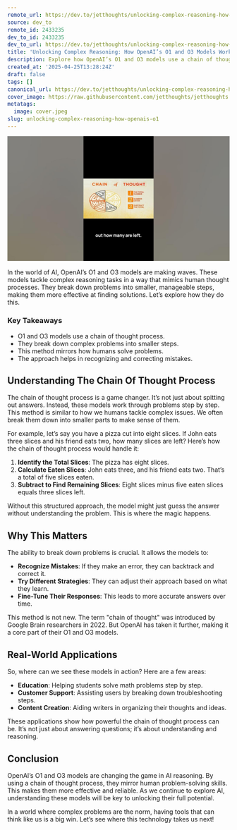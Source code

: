 ```yaml
---
remote_url: https://dev.to/jetthoughts/unlocking-complex-reasoning-how-openais-o1-and-o3-models-work-3ddl
source: dev_to
remote_id: 2433235
dev_to_id: 2433235
dev_to_url: https://dev.to/jetthoughts/unlocking-complex-reasoning-how-openais-o1-and-o3-models-work-3ddl
title: 'Unlocking Complex Reasoning: How OpenAI’s O1 and O3 Models Work'
description: Explore how OpenAI’s O1 and O3 models use a chain of thought process to tackle complex reasoning tasks, mimicking human problem-solving skills.
created_at: '2025-04-25T13:28:24Z'
draft: false
tags: []
canonical_url: https://dev.to/jetthoughts/unlocking-complex-reasoning-how-openais-o1-and-o3-models-work-3ddl
cover_image: https://raw.githubusercontent.com/jetthoughts/jetthoughts.github.io/master/content/blog/unlocking-complex-reasoning-how-openais-o1/cover.jpeg
metatags:
  image: cover.jpeg
slug: unlocking-complex-reasoning-how-openais-o1
---
```

[![Unlocking Complex Reasoning: How OpenAI’s O1 and O3 Models Work](file_0.jpg)](https://www.youtube.com/watch?v=mUKkjMoKEdg)

In the world of AI, OpenAI’s O1 and O3 models are making waves. These models tackle complex reasoning tasks in a way that mimics human thought processes. They break down problems into smaller, manageable steps, making them more effective at finding solutions. Let’s explore how they do this.

### Key Takeaways

*   O1 and O3 models use a chain of thought process.
*   They break down complex problems into smaller steps.
*   This method mirrors how humans solve problems.
*   The approach helps in recognizing and correcting mistakes.

## Understanding The Chain Of Thought Process

The chain of thought process is a game changer. It’s not just about spitting out answers. Instead, these models work through problems step by step. This method is similar to how we humans tackle complex issues. We often break them down into smaller parts to make sense of them.

For example, let’s say you have a pizza cut into eight slices. If John eats three slices and his friend eats two, how many slices are left? Here’s how the chain of thought process would handle it:

1.  **Identify the Total Slices**: The pizza has eight slices.
2.  **Calculate Eaten Slices**: John eats three, and his friend eats two. That’s a total of five slices eaten.
3.  **Subtract to Find Remaining Slices**: Eight slices minus five eaten slices equals three slices left.

Without this structured approach, the model might just guess the answer without understanding the problem. This is where the magic happens.

## Why This Matters

The ability to break down problems is crucial. It allows the models to:

*   **Recognize Mistakes**: If they make an error, they can backtrack and correct it.
*   **Try Different Strategies**: They can adjust their approach based on what they learn.
*   **Fine-Tune Their Responses**: This leads to more accurate answers over time.

This method is not new. The term "chain of thought" was introduced by Google Brain researchers in 2022. But OpenAI has taken it further, making it a core part of their O1 and O3 models.

## Real-World Applications

So, where can we see these models in action? Here are a few areas:

*   **Education**: Helping students solve math problems step by step.
*   **Customer Support**: Assisting users by breaking down troubleshooting steps.
*   **Content Creation**: Aiding writers in organizing their thoughts and ideas.

These applications show how powerful the chain of thought process can be. It’s not just about answering questions; it’s about understanding and reasoning.

## Conclusion

OpenAI’s O1 and O3 models are changing the game in AI reasoning. By using a chain of thought process, they mirror human problem-solving skills. This makes them more effective and reliable. As we continue to explore AI, understanding these models will be key to unlocking their full potential.

In a world where complex problems are the norm, having tools that can think like us is a big win. Let’s see where this technology takes us next!